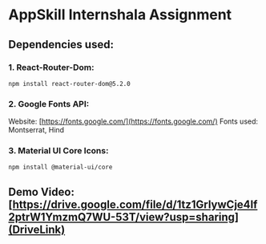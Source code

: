 # AppSkill Internshala Assignment

## Dependencies used: 

### 1. React-Router-Dom:
`npm install react-router-dom@5.2.0`

### 2. Google Fonts API: 
 Website: [https://fonts.google.com/](https://fonts.google.com/)
 Fonts used: Montserrat, Hind
 
### 3. Material UI Core Icons:
`npm install @material-ui/core`


## Demo Video: [https://drive.google.com/file/d/1tz1GrlywCje4lf2ptrW1YmzmQ7WU-53T/view?usp=sharing](DriveLink)

